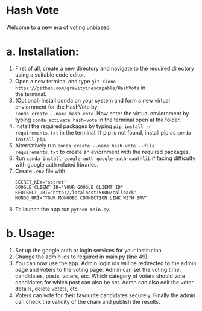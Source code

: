 # Hash Vote
Welcome to a new era of voting unbiased.
# a. Installation:
1. First of all, create a new directory and navigate to the required directory 
   using a suitable code editor.
2. Open a new terminal and type ```git clone https://github.com/gravityinescapable/HashVote``` in   
   the terminal.
3. (Optional) Install conda on your system and form a new virtual enviornment for the HashVote by\
```conda create --name hash-vote```. Now enter the virtual enviornment by typing ```conda activate hash-vote``` in the terminal open at the folder.
4. Install the required packages by typing ```pip install -r requirements.txt``` in the terminal. If pip is not found, install pip as ```conda install pip```.
5. Alternatively run ```conda create --name hash-vote --file requirements.txt``` to create an eviornment with the required packages.
6. Run ```conda install google-auth google-auth-oauthlib``` if facing difficulty with google auth related libraries.
7. Create ```.env``` file with 
    ```
    SECRET_KEY="secret"
    GOOGLE_CLIENT_ID="YOUR GOOGLE CLIENT ID"
    REDIRECT_URI='http://localhost:5000/callback'
    MONGO_URI="YOUR MONGOBD CONNECTION LINK WITH SRV"
    ```
8. To launch the app run ```python main.py```.
# b. Usage:
1. Set up the google auth or login services for your institution.
2. Change the admin ids to required in main.py (line 49).
3. You can now use the app. Admin login ids will be redirected to the admin page and voters to the voting page. Admin can set the voting time, candidates, posts, voters, etc. Which category of voters should vote candidates for which post can also be set. Admn can also edit the voter details, delete votets, etc. 
4. Voters can vote for their favourite candidates securely. Finally the admin can check the validity of the chain and publish the results.
   